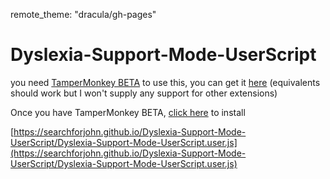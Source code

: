 remote_theme: "dracula/gh-pages"
# Dyslexia-Support-Mode-UserScript
you need [TamperMonkey BETA](https://www.tampermonkey.net/) to use this, you can get it [here](https://firefox.tampermonkey.net/firefox-current-beta.xpi) (equivalents should work but I won't supply any support for other extensions)


Once you have TamperMonkey BETA, [click here](https://searchforjohn.github.io/Dyslexia-Support-Mode-UserScript/Dyslexia-Support-Mode-UserScript.user.js) to install

[https://searchforjohn.github.io/Dyslexia-Support-Mode-UserScript/Dyslexia-Support-Mode-UserScript.user.js](https://searchforjohn.github.io/Dyslexia-Support-Mode-UserScript/Dyslexia-Support-Mode-UserScript.user.js)